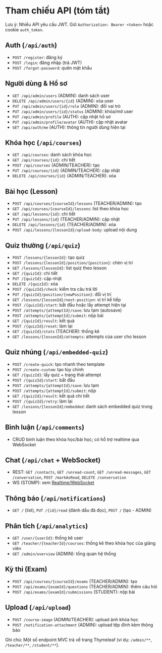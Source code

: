 # Tham chiếu API (tóm tắt)

Lưu ý: Nhiều API yêu cầu JWT. Gửi `Authorization: Bearer <token>` hoặc cookie `auth_token`.

## Auth (`/api/auth`)
- `POST /register`: đăng ký
- `POST /login`: đăng nhập (trả JWT)
- `POST /forgot-password`: quên mật khẩu

## Người dùng & Hồ sơ
- `GET /api/admin/users` (ADMIN): danh sách user
- `DELETE /api/admin/users/{id}` (ADMIN): xóa user
- `PUT /api/admin/users/{id}/role` (ADMIN): đổi vai trò
- `PUT /api/admin/users/{id}/status` (ADMIN): khóa/mở user
- `PUT /api/admin/profile` (AUTH): cập nhật hồ sơ
- `PUT /api/admin/profile/avatar` (AUTH): cập nhật avatar
- `GET /api/auth/me` (AUTH): thông tin người dùng hiện tại

## Khóa học (`/api/courses`)
- `GET /api/courses`: danh sách khóa học
- `GET /api/courses/{id}`: chi tiết
- `POST /api/courses` (ADMIN/TEACHER): tạo
- `PUT /api/courses/{id}` (ADMIN/TEACHER): cập nhật
- `DELETE /api/courses/{id}` (ADMIN/TEACHER): xóa

## Bài học (Lesson)
- `POST /api/courses/{courseId}/lessons` (TEACHER/ADMIN): tạo
- `GET /api/courses/{courseId}/lessons`: list theo khóa học
- `GET /api/lessons/{id}`: chi tiết
- `PUT /api/lessons/{id}` (TEACHER/ADMIN): cập nhật
- `DELETE /api/lessons/{id}` (TEACHER/ADMIN): xóa
- `POST /api/lessons/{lessonId}/upload-body`: upload nội dung

## Quiz thường (`/api/quiz`)
- `POST /lessons/{lessonId}`: tạo quiz
- `POST /lessons/{lessonId}/position/{position}`: chèn vị trí
- `GET /lessons/{lessonId}`: list quiz theo lesson
- `GET /{quizId}`: chi tiết
- `PUT /{quizId}`: cập nhật
- `DELETE /{quizId}`: xóa
- `POST /{quizId}/check`: kiểm tra câu trả lời
- `PUT /{quizId}/position/{newPosition}`: đổi vị trí
- `GET /lessons/{lessonId}/next-position`: vị trí kế tiếp
- `POST /{quizId}/start`: bắt đầu hoặc lấy attempt hiện tại
- `POST /attempts/{attemptId}/save`: lưu tạm (autosave)
- `POST /attempts/{attemptId}/submit`: nộp bài
- `GET /{quizId}/result`: kết quả
- `POST /{quizId}/reset`: làm lại
- `GET /{quizId}/stats` (TEACHER): thống kê
- `GET /lessons/{lessonId}/attempts`: attempts của user cho lesson

## Quiz nhúng (`/api/embedded-quiz`)
- `POST /create-quick`: tạo nhanh theo template
- `POST /create-custom`: tạo tùy chỉnh
- `GET /{quizId}`: lấy quiz + trạng thái attempt
- `POST /{quizId}/start`: bắt đầu
- `POST /attempts/{attemptId}/save`: lưu tạm
- `POST /attempts/{attemptId}/submit`: nộp
- `GET /{quizId}/result`: kết quả chi tiết
- `POST /{quizId}/retry`: làm lại
- `GET /lessons/{lessonId}/embedded`: danh sách embedded quiz trong lesson

## Bình luận (`/api/comments`)
- CRUD bình luận theo khóa học/bài học; có hỗ trợ realtime qua WebSocket

## Chat (`/api/chat` + WebSocket)
- REST: `GET /contacts`, `GET /unread-count`, `GET /unread-messages`, `GET /conversation`, `POST /markAsRead`, `DELETE /conversation`
- WS (STOMP): xem [Realtime/WebSocket](./realtime-websocket.md)

## Thông báo (`/api/notifications`)
- `GET /` (list), `PUT /{id}/read` (đánh dấu đã đọc), `POST /` (tạo - ADMIN)

## Phân tích (`/api/analytics`)
- `GET /user/{userId}`: thống kê user
- `GET /teacher/{teacherId}/courses`: thống kê theo khóa học của giảng viên
- `GET /admin/overview` (ADMIN): tổng quan hệ thống

## Kỳ thi (Exam)
- `POST /api/courses/{courseId}/exams` (TEACHER/ADMIN): tạo
- `POST /api/exams/{examId}/questions` (TEACHER/ADMIN): thêm câu hỏi
- `POST /api/exams/{examId}/submissions` (STUDENT): nộp bài

## Upload (`/api/upload`)
- `POST /course-image` (ADMIN/TEACHER): upload ảnh khóa học
- `POST /notification-attachment` (ADMIN): upload tệp đính kèm thông báo

Ghi chú: Một số endpoint MVC trả về trang Thymeleaf (ví dụ: `/admin/**`, `/teacher/**`, `/student/**`).